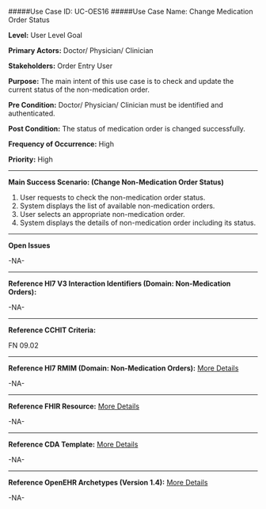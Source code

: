 #####Use Case ID: UC-OES16
#####Use Case Name: Change Medication Order Status

**Level:**                     User Level Goal

**Primary Actors:**            Doctor/ Physician/ Clinician 

**Stakeholders:**              Order Entry User

**Purpose:**                   The main intent of this use case is to check and update the current status of the non-medication order.

**Pre Condition:**             Doctor/ Physician/ Clinician must be identified and authenticated.  

**Post Condition:**            The status of medication order is changed successfully.

**Frequency of Occurrence:**   High

**Priority:**                  High
__________________________________________________________
**Main Success Scenario: (Change Non-Medication Order Status)**

1.	User requests to check the non-medication order status.
2.	System displays the list of available non-medication orders.
3.	User selects an appropriate non-medication order.
4.	System displays the details of non-medication order including its status.

_______________________________________________________________
**Open Issues**

-NA-

_______________________________________________________________
**Reference Hl7 V3 Interaction Identifiers (Domain: Non-Medication Orders):**

-NA-
_______________________________________________________________
**Reference CCHIT Criteria:**

FN 09.02

_______________________________________________________________
**Reference Hl7 RMIM (Domain: Non-Medication Orders):** [More Details](http://www.hl7.org/implement/standards/product_brief.cfm?product_id=306)

-NA-

_______________________________________________________________
**Reference FHIR Resource:** [More Details](http://www.hl7.org/implement/standards/fhir/resourcelist.html)

-NA-
_______________________________________________________________
**Reference CDA Template:** [More Details](http://www.hl7.org/Special/committees/structure/index.cfm)

-NA-

______________________________________________________________
**Reference OpenEHR Archetypes (Version 1.4):** [More Details](http://www.openehr.org/ckm/)

-NA-
